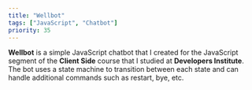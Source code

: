 ```yaml
---
title: "Wellbot"
tags: ["JavaScript", "Chatbot"]
priority: 35
---
```


**Wellbot** is a simple JavaScript chatbot that I created for the JavaScript segment of the **Client Side** course that I studied at **Developers Institute**. The bot uses a state machine to transition between each state and can handle additional commands such as restart, bye, etc.

